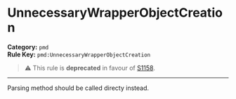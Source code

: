 # UnnecessaryWrapperObjectCreation
**Category:** `pmd`<br/>
**Rule Key:** `pmd:UnnecessaryWrapperObjectCreation`<br/>
> :warning: This rule is **deprecated** in favour of [S1158](https://rules.sonarsource.com/java/RSPEC-1158).

-----

Parsing method should be called directy instead.
